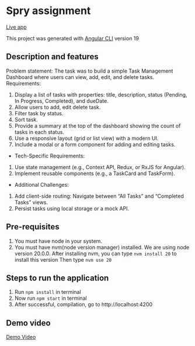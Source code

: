 # Spry assignment

[Live app](https://spry-assignment-two.vercel.app/)

This project was generated with [Angular CLI](https://github.com/angular/angular-cli) version 19

## Description and features

Problem statement: The task was to build a simple Task Management Dashboard where users can view,
add, edit, and delete tasks.
Requirements:

1. Display a list of tasks with properties: title, description, status (Pending, In Progress, Completed), and dueDate.
2. Allow users to add, edit delete task.
3. Filter task by status.
4. Sort task.
5. Provide a summary at the top of the dashboard showing the count of tasks in each status.
6. Use a responsive layout (grid or list view) with a modern UI.
7. Include a modal or a form component for adding and editing tasks.

- Tech-Specific Requirements:

1. Use state management (e.g., Context API, Redux, or RxJS for Angular).
2. Implement reusable components (e.g., a TaskCard and TaskForm).

- Additional Challenges:

1. Add client-side routing: Navigate between “All Tasks” and “Completed Tasks” views.
2. Persist tasks using local storage or a mock API.

## Pre-requisites

1. You must have node in your system.
2. You must have nvm(node version manager) installed.
   We are using node version 20.0.0.
   After installing nvm, you can type `nvm install 20` to install this version
   Then type `nvm use 20`

## Steps to run the application

1. Run `npm install` in terminal
2. Now run `npm start` in terminal
3. After successful, compilation, go to http://localhost:4200

## Demo video

[Demo Video](https://github.com/rohitvishwakarma1819/spry-assignment/blob/main/Screen%20Recording%202025-02-21%20at%2011.38.22%E2%80%AFPM.mov)
